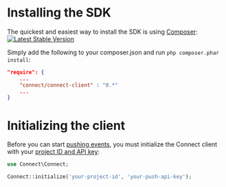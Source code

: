 # Installing the SDK

The quickest and easiest way to install the SDK is using [Composer](https://getcomposer.org): [![Latest Stable Version](https://poser.pugx.org/connect/connect-client/version)](https://packagist.org/packages/connect/connect-client)

Simply add the following to your composer.json and run `php composer.phar install`:

```json
"require": {
    ...
    "connect/connect-client" : "0.*"
    ...
}
```

# Initializing the client

Before you can start [pushing events](#pushing-events), you must initialize the
Connect client with your [project ID and API key](#projects-and-keys):

```php
use Connect\Connect;

Connect::initialize('your-project-id', 'your-push-api-key');
```